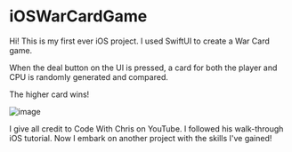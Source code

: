 # iOSWarCardGame
Hi! This is my first ever iOS project. I used SwiftUI to create a War Card game. 

When the deal button on the UI is pressed, a card for both the player and CPU is randomly generated and compared. 

The higher card wins!

![image](https://github.com/fabiolavillatoro2003/iOSWarCardGame/assets/121403613/a5ceabf3-e996-4428-9337-7c8ed0982a5a)


I give all credit to Code With Chris on YouTube. I followed his walk-through iOS tutorial. 
Now I embark on another project with the skills I've gained!
